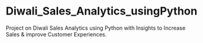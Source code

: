 # Diwali_Sales_Analytics_usingPython
Project on Diwali Sales Analytics using Python with Insights to Increase Sales &amp; improve Customer Experiences.
